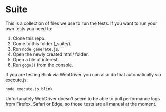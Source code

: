 # Suite

This is a collection of files we use to run the tests. If you want to run your own tests you need to:

1. Clone this repo.
1. Come to this folder (_suite/).
1. Run `node generate.js`.
1. Open the newly created html/ folder.
1. Open a file of interest.
1. Run `gogo()` from the console.

If you are testing Blink via WebDriver you can also do that automatically via execute.js:

```bash
node execute.js blink
```

Unfortunately WebDriver doesn't seem to be able to pull performance logs from Firefox, Safari or Edge, so those tests are all manual at the moment.
